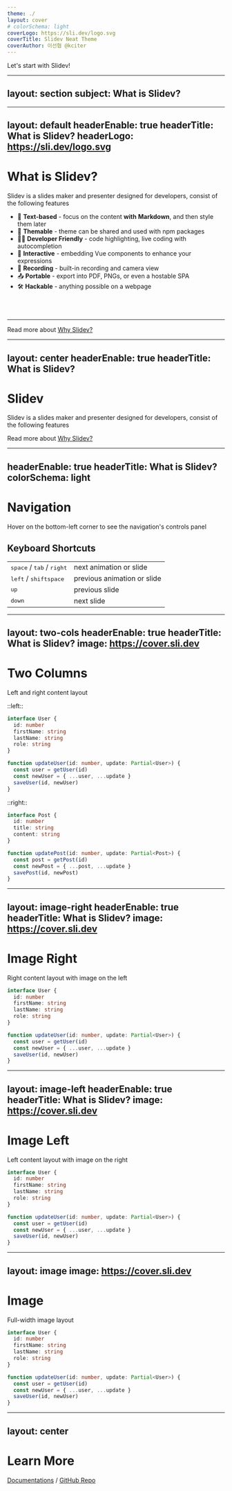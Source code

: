 ```yaml
---
theme: ./
layout: cover
# colorSchema: light
coverLogo: https://sli.dev/logo.svg
coverTitle: Slidev Neat Theme
coverAuthor: 이선협 @kciter
---
```


Let's start with Slidev!

---
layout: section
subject: What is Slidev?
---

---
layout: default
headerEnable: true
headerTitle: What is Slidev?
headerLogo: https://sli.dev/logo.svg
---

# What is Slidev?

Slidev is a slides maker and presenter designed for developers, consist of the following features

- 📝 **Text-based** - focus on the content <strong class="accent">with</strong> <strong class="danger">Markdown</strong>, and then style them later
- 🎨 **Themable** - theme can be shared and used with npm packages
- 🧑‍💻 **Developer Friendly** - code highlighting, live coding with autocompletion
- 🤹 **Interactive** - embedding Vue components to enhance your expressions
- 🎥 **Recording** - built-in recording and camera view
- 📤 **Portable** - export into PDF, PNGs, or even a hostable SPA
- 🛠 **Hackable** - anything possible on a webpage

<br>
<br>

- - -

Read more about [Why Slidev?](https://sli.dev/guide/why)

---
layout: center
headerEnable: true
headerTitle: What is Slidev?
---

# Slidev

Slidev is a slides maker and presenter designed for developers, consist of the following features

Read more about [Why Slidev?](https://sli.dev/guide/why)

---
headerEnable: true
headerTitle: What is Slidev?
colorSchema: light
---

# Navigation

Hover on the bottom-left corner to see the navigation's controls panel

## Keyboard Shortcuts

|     |     |
| --- | --- |
| <kbd>space</kbd> / <kbd>tab</kbd> / <kbd>right</kbd> | next animation or slide |
| <kbd>left</kbd>  / <kbd>shift</kbd><kbd>space</kbd> | previous animation or slide |
| <kbd>up</kbd> | previous slide |
| <kbd>down</kbd> | next slide |

---
layout: two-cols
headerEnable: true
headerTitle: What is Slidev?
image: https://cover.sli.dev
---

# Two Columns

Left and right content layout

::left::

```ts
interface User {
  id: number
  firstName: string
  lastName: string
  role: string
}

function updateUser(id: number, update: Partial<User>) {
  const user = getUser(id)
  const newUser = { ...user, ...update }
  saveUser(id, newUser)
}
```

::right::

```ts
interface Post {
  id: number
  title: string
  content: string
}

function updatePost(id: number, update: Partial<Post>) {
  const post = getPost(id)
  const newPost = { ...post, ...update }
  savePost(id, newPost)
}
```

---
layout: image-right
headerEnable: true
headerTitle: What is Slidev?
image: https://cover.sli.dev
---

# Image Right

Right content layout with image on the left

```ts
interface User {
  id: number
  firstName: string
  lastName: string
  role: string
}

function updateUser(id: number, update: Partial<User>) {
  const user = getUser(id)
  const newUser = { ...user, ...update }
  saveUser(id, newUser)
}
```

---
layout: image-left
headerEnable: true
headerTitle: What is Slidev?
image: https://cover.sli.dev
---

# Image Left

Left content layout with image on the right

```ts
interface User {
  id: number
  firstName: string
  lastName: string
  role: string
}

function updateUser(id: number, update: Partial<User>) {
  const user = getUser(id)
  const newUser = { ...user, ...update }
  saveUser(id, newUser)
}
```

---
layout: image
image: https://cover.sli.dev
---

# Image

Full-width image layout

```ts
interface User {
  id: number
  firstName: string
  lastName: string
  role: string
}

function updateUser(id: number, update: Partial<User>) {
  const user = getUser(id)
  const newUser = { ...user, ...update }
  saveUser(id, newUser)
}
```

---
layout: center
---

# Learn More

[Documentations](https://sli.dev) / [GitHub Repo](https://github.com/slidevjs/slidev)
